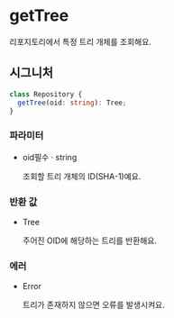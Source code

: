 # getTree

리포지토리에서 특정 트리 개체를 조회해요.

## 시그니처

```ts
class Repository {
  getTree(oid: string): Tree;
}
```

### 파라미터

<ul class="param-ul">
  <li class="param-li param-li-root">
    <span class="param-name">oid</span><span class="param-required">필수</span>&nbsp;·&nbsp;<span class="param-type">string</span>
    <br>
    <p class="param-description">조회할 트리 개체의 ID(SHA-1)예요.</p>
  </li>
</ul>

### 반환 값

<ul class="param-ul">
  <li class="param-li param-li-root">
    <span class="param-type">Tree</span>
    <br>
    <p class="param-description">주어진 OID에 해당하는 트리를 반환해요.</p>
  </li>
</ul>

### 에러

<ul class="param-ul">
  <li class="param-li param-li-root">
    <span class="param-type">Error</span>
    <br>
    <p class="param-description">트리가 존재하지 않으면 오류를 발생시켜요.</p>
  </li>
</ul>